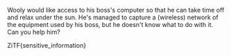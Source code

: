 Wooly would like access to his boss's computer so that he can take time off and relax under the sun. He's managed to capture a (wireless) network of the equipment used by his boss, but he doesn't know what to do with it. Can you help him?

ZiTF{sensitive_information}

